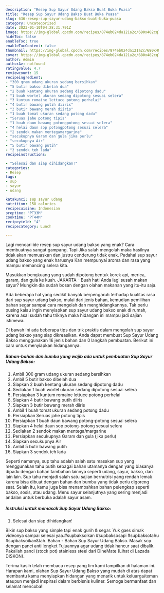 ```yaml
---
description: "Resep Sup Sayur Udang Bakso Buat Buka Puasa"
title: "Resep Sup Sayur Udang Bakso Buat Buka Puasa"
slug: 636-resep-sup-sayur-udang-bakso-buat-buka-puasa
category: Uncategorized
date: 2023-01-10T04:28:31.791Z
image: https://img-global.cpcdn.com/recipes/874eb024da121a2c/680x482cq70/sup-sayur-udang-bakso-foto-resep-utama.jpg
hideToc: false
enableToc: true
enableTocContent: false
thumbnail: https://img-global.cpcdn.com/recipes/874eb024da121a2c/680x482cq70/sup-sayur-udang-bakso-foto-resep-utama.jpg
cover: https://img-global.cpcdn.com/recipes/874eb024da121a2c/680x482cq70/sup-sayur-udang-bakso-foto-resep-utama.jpg
author: Admin
authorAv: notfound
ratingvalue: 4.7
reviewcount: 15
recipeingredient:
- "300 gram udang ukuran sedang bersihkan"
- "5 butir bakso dibelah dua"
- "2 buah kentang ukuran sedang dipotong dadu"
- "1 buah wortel ukuran sedang dipotong sesuai selera"
- "3 kuntum romaine lettuce potong perhelai"
- "4 butir bawang putih diiris"
- "3 butir bawang merah diiris"
- "1 buah tomat ukuran sedang potong dadu"
- "Seruas jahe potong tipis"
- "1 buah daun bawang potongpotong sesuai selera"
- "4 helai daun sop potongpotong sesuai selera"
- "2 sendok makan mentegamargarine"
- "secukupnya Garam dan gula jika perlu"
- "secukupnya Air"
- "5 butir bawang putih"
- "3 sendok teh lada"
recipeinstructions:

- "Selesai dan siap dihidangkan!"
categories:
- Resep
tags:
- sup
- sayur
- udang

katakunci: sup sayur udang 
nutrition: 158 calories
recipecuisine: Indonesian
preptime: "PT33M"
cooktime: "PT44M"
recipeyield: "4"
recipecategory: Lunch

---
```



Lagi mencari ide resep sup sayur udang bakso yang enak? Cara membuatnya sangat gampang. Tapi Jika salah mengolah maka hasilnya tidak akan memuaskan dan justru cenderung tidak enak. Padahal sup sayur udang bakso yang enak harusnya Kan mempunyai aroma dan rasa yang mampu memancing selera kita.


Masukkan bengkuang yang sudah dipotong bentuk korek api, merica, garam, dan gula ke kuah. JAKARTA - Buah hati Anda lagi susah makan sayur? Mungkin dia sudah bosan dengan olahan makanan yang itu-itu saja.

Ada beberapa hal yang sedikit banyak berpengaruh terhadap kualitas rasa dari sup sayur udang bakso, mulai dari jenis bahan, kemudian pemilihan bahan segar sampai cara mengolah dan menghidangkannya. Tak perlu pusing kalau ingin menyiapkan sup sayur udang bakso enak di rumah, karena asal sudah tahu triknya maka hidangan ini mampu jadi sajian istimewa.


Di bawah ini ada beberapa tips dan trik praktis dalam mengolah sup sayur udang bakso yang siap dikreasikan. Anda dapat membuat Sup Sayur Udang Bakso menggunakan 16 jenis bahan dan 0 langkah pembuatan. Berikut ini cara untuk menyiapkan hidangannya.

<!--inarticleads1-->

##### Bahan-bahan dan bumbu yang wajib ada untuk pembuatan Sup Sayur Udang Bakso:

1. Ambil 300 gram udang ukuran sedang bersihkan
1. Ambil 5 butir bakso dibelah dua
1. Siapkan 2 buah kentang ukuran sedang dipotong dadu
1. Sediakan 1 buah wortel ukuran sedang dipotong sesuai selera
1. Persiapkan 3 kuntum romaine lettuce potong perhelai
1. Siapkan 4 butir bawang putih diiris
1. Siapkan 3 butir bawang merah diiris
1. Ambil 1 buah tomat ukuran sedang potong dadu
1. Persiapkan Seruas jahe potong tipis
1. Persiapkan 1 buah daun bawang potong-potong sesuai selera
1. Siapkan 4 helai daun sop potong-potong sesuai selera
1. Sediakan 2 sendok makan mentega/margarine
1. Persiapkan secukupnya Garam dan gula (jika perlu)
1. Siapkan secukupnya Air
1. Ambil 5 butir bawang putih
1. Siapkan 3 sendok teh lada


Seperti namanya, sup tahu adalah salah satu masakan sup yang menggunakan tahu putih sebagai bahan utamanya dengan yang biasanya dipadu dengan bahan tambahan lainnya seperti udang, sayur, bakso, dan lain lain. Sup tahu menjadi salah satu sajian bernutrisi yang rendah lemak karena bisa dibuat dengan bahan dan bumbu yang tidak perlu digoreng saat. Selain itu, kamu juga bisa menambahkan bahan pelengkap seperti bakso, sosis, atau udang. Menu sayur selanjutnya yang sering menjadi andalan untuk berbuka adalah sayur asam. 

<!--inarticleads2-->

##### Instruksi untuk memasak Sup Sayur Udang Bakso:


1. Selesai dan siap dihidangkan!

Bikin sup bakso yang simple tapi enak gurih &amp; segar. Yuk gaes simak videonya sampai selesai yaa.#supbaksoikan #supbaksosapi #supbaksotahu #supbaksoikan&amp;tah. Bahan - Bahan Sup Sayur Udang Bakso. Masak sop dengan panci anti lengket Tujuannya agar udang tidak hancur saat dibalik. Pakailah panci (stock pot) stainless steel dari DineMate (Lihat di Lazada DISKON). 

Terima kasih telah membaca resep yang tim kami tampilkan di halaman ini. Harapan kami, olahan Sup Sayur Udang Bakso yang mudah di atas dapat membantu kamu menyiapkan hidangan yang menarik untuk keluarga/teman ataupun menjadi inspirasi dalam berbisnis kuliner. Semoga bermanfaat dan selamat mencoba!
